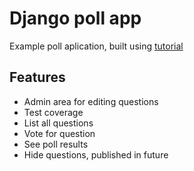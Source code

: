 # Django poll app

Example poll aplication, built using [tutorial](https://docs.djangoproject.com/en/1.11/intro)

## Features

* Admin area for editing questions
* Test coverage
* List all questions
* Vote for question
* See poll results
* Hide questions, published in future
